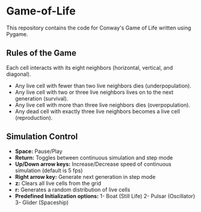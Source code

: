 # Game-of-Life 

This repository contains the code for Conway's Game of Life written using Pygame. 

## Rules of the Game   

Each cell interacts with its eight neighbors (horizontal, vertical, and diagonal).

* Any live cell with fewer than two live neighbors dies (underpopulation).
* Any live cell with two or three live neighbors lives on to the next generation (survival).
* Any live cell with more than three live neighbors dies (overpopulation).
* Any dead cell with exactly three live neighbors becomes a live cell (reproduction).

## Simulation Control  

- **Space:** Pause/Play  
- **Return:** Toggles between continuous simulation and step mode 
- **Up/Down arrow keys:** Increase/Decrease speed of continuous simulation (default is 5 fps) 
- **Right arrow key:** Generate next generation in step mode 
- **z:** Clears all live cells from the grid
- **r:** Generates a random distribution of live cells 
- **Predefined Initialization options:**
  1- Boat (Still Life) 
  2- Pulsar (Oscillator) 
  3- Glider (Spaceship)
